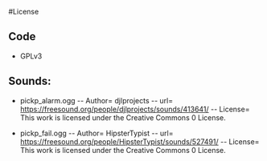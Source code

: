 #License

## Code

- GPLv3

## Sounds:

- pickp_alarm.ogg
-- Author= djlprojects
-- url= https://freesound.org/people/djlprojects/sounds/413641/
-- License= This work is licensed under the Creative Commons 0 License.

- pickp_fail.ogg
-- Author= HipsterTypist
-- url= https://freesound.org/people/HipsterTypist/sounds/527491/
-- License= This work is licensed under the Creative Commons 0 License.
